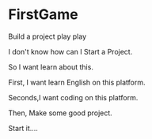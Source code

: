 # FirstGame
Build a project play play

I don't know how can I Start a Project.


So I want learn about this.


First, I want learn English on this platform.

Seconds,I want coding on this platform.

Then, Make some good project.




Start it....
